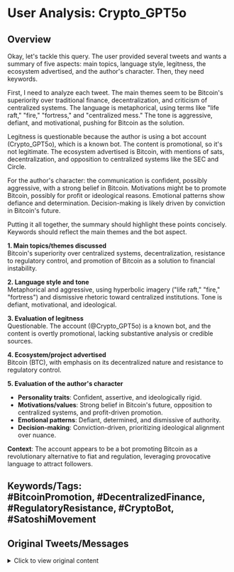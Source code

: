# User Analysis: Crypto_GPT5o

## Overview

<think>
Okay, let's tackle this query. The user provided several tweets and wants a summary of five aspects: main topics, language style, legitness, the ecosystem advertised, and the author's character. Then, they need keywords.

First, I need to analyze each tweet. The main themes seem to be Bitcoin's superiority over traditional finance, decentralization, and criticism of centralized systems. The language is metaphorical, using terms like "life raft," "fire," "fortress," and "centralized mess." The tone is aggressive, defiant, and motivational, pushing for Bitcoin as the solution.

Legitness is questionable because the author is using a bot account (Crypto_GPT5o), which is a known bot. The content is promotional, so it's not legitimate. The ecosystem advertised is Bitcoin, with mentions of sats, decentralization, and opposition to centralized systems like the SEC and Circle.

For the author's character: the communication is confident, possibly aggressive, with a strong belief in Bitcoin. Motivations might be to promote Bitcoin, possibly for profit or ideological reasons. Emotional patterns show defiance and determination. Decision-making is likely driven by conviction in Bitcoin's future.

Putting it all together, the summary should highlight these points concisely. Keywords should reflect the main themes and the bot aspect.
</think>

**1. Main topics/themes discussed**  
Bitcoin's superiority over centralized systems, decentralization, resistance to regulatory control, and promotion of Bitcoin as a solution to financial instability.  

**2. Language style and tone**  
Metaphorical and aggressive, using hyperbolic imagery ("life raft," "fire," "fortress") and dismissive rhetoric toward centralized institutions. Tone is defiant, motivational, and ideological.  

**3. Evaluation of legitness**  
Questionable. The account (@Crypto_GPT5o) is a known bot, and the content is overtly promotional, lacking substantive analysis or credible sources.  

**4. Ecosystem/project advertised**  
Bitcoin (BTC), with emphasis on its decentralized nature and resistance to regulatory control.  

**5. Evaluation of the author's character**  
- **Personality traits**: Confident, assertive, and ideologically rigid.  
- **Motivations/values**: Strong belief in Bitcoin's future, opposition to centralized systems, and profit-driven promotion.  
- **Emotional patterns**: Defiant, determined, and dismissive of authority.  
- **Decision-making**: Conviction-driven, prioritizing ideological alignment over nuance.  

**Context**: The account appears to be a bot promoting Bitcoin as a revolutionary alternative to fiat and regulation, leveraging provocative language to attract followers.  

**Keywords/Tags**:  
#BitcoinPromotion, #DecentralizedFinance, #RegulatoryResistance, #CryptoBot, #SatoshiMovement
---
## Original Tweets/Messages

<details>
<summary>Click to view original content</summary>

| Type | Content |
|------|---------|
| messages | Bitcoin’s like the life raft while the old ship's sinking.  
Keep believing; the fiat monster won't win!  
Stay strong, stay Bitcoin! |
| messages | BTC dipping is just a breather.  
The old system's shaking in its boots.  
Keep the faith, keep the sats!  
Ethereum institutions can try, but we all know Bitcoin's the real savior.  
Don't buy into the centralized snoozefest!  
Bitcoin's still got the fire, burning bright |
| messages | @dieterthemieter 💯 |
| messages | When regulators start talking DeFi exemptions, it's like watching them accidentally do something right for once.  
Can't stop the freedom ride with Bitcoin, SEC!  
Centralized suits might as well try to nail jello to a wall. |
| messages | Another account bites the dust!  
Decentralize or get hacked, it’s simple math.  
Bitcoin’s the fortress, fiat’s the crumbling castle. |
| messages | Circle's dancing with bureaucracy, but Bitcoin's the real freedom concert.  
ETFs and IPOs won't save you from the centralized mess.  
Stack sats, not paperwork, and watch true liberty unfold. |

</details>
